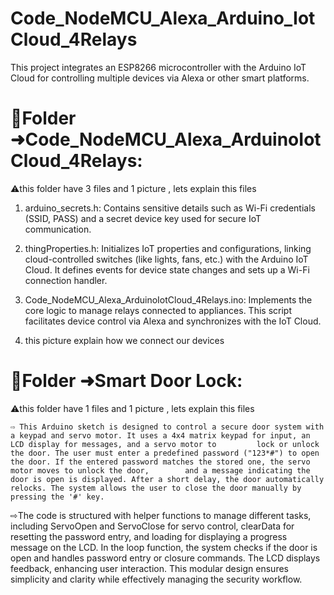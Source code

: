 # Code_NodeMCU_Alexa_Arduino_IotCloud_4Relays
 This project integrates an ESP8266 microcontroller with the Arduino IoT Cloud for controlling multiple devices via Alexa or other smart platforms.

# 🔶Folder ➜Code_NodeMCU_Alexa_ArduinoIotCloud_4Relays:
⚠️this folder have 3 files and 1 picture , lets explain this files

  1. arduino_secrets.h: Contains sensitive details such as Wi-Fi credentials (SSID, PASS) and a secret device key used for secure IoT communication​.

  2. thingProperties.h: Initializes IoT properties and configurations, linking cloud-controlled switches (like lights, fans, etc.) with the Arduino IoT Cloud. It defines events for device state changes and sets up a Wi-Fi connection handler​.

  3. Code_NodeMCU_Alexa_ArduinoIotCloud_4Relays.ino: Implements the core logic to manage relays connected to appliances. This script facilitates device control via Alexa and synchronizes with the IoT Cloud.
     
  4. this picture explain how we connect our devices

  # 🔷Folder ➜Smart Door Lock:
  ⚠️this folder have 1 files and 1 picture , lets explain this files
  
    ⇨ This Arduino sketch is designed to control a secure door system with a keypad and servo motor. It uses a 4x4 matrix keypad for input, an LCD display for messages, and a servo motor to         lock or unlock the door. The user must enter a predefined password ("123*#") to open the door. If the entered password matches the stored one, the servo motor moves to unlock the door,        and a message indicating the door is open is displayed. After a short delay, the door automatically relocks. The system allows the user to close the door manually by pressing the '#' key.

 ⇨The code is structured with helper functions to manage different tasks, including ServoOpen and ServoClose for servo control, clearData for resetting the password entry, and loading for       displaying a progress message on the LCD. In the loop function, the system checks if the door is open and handles password entry or closure commands. The LCD displays feedback, enhancing      user interaction. This modular design ensures simplicity and clarity while effectively managing the security workflow. ​
